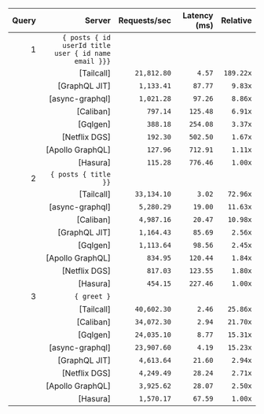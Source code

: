 <!-- PERFORMANCE_RESULTS_START -->

| Query | Server | Requests/sec | Latency (ms) | Relative |
|-------:|--------:|--------------:|--------------:|---------:|
| 1 | `{ posts { id userId title user { id name email }}}` |
|| [Tailcall] | `21,812.80` | `4.57` | `189.22x` |
|| [GraphQL JIT] | `1,133.41` | `87.77` | `9.83x` |
|| [async-graphql] | `1,021.28` | `97.26` | `8.86x` |
|| [Caliban] | `797.14` | `125.48` | `6.91x` |
|| [Gqlgen] | `388.18` | `254.08` | `3.37x` |
|| [Netflix DGS] | `192.30` | `502.50` | `1.67x` |
|| [Apollo GraphQL] | `127.96` | `712.91` | `1.11x` |
|| [Hasura] | `115.28` | `776.46` | `1.00x` |
| 2 | `{ posts { title }}` |
|| [Tailcall] | `33,134.10` | `3.02` | `72.96x` |
|| [async-graphql] | `5,280.29` | `19.00` | `11.63x` |
|| [Caliban] | `4,987.16` | `20.47` | `10.98x` |
|| [GraphQL JIT] | `1,164.43` | `85.69` | `2.56x` |
|| [Gqlgen] | `1,113.64` | `98.56` | `2.45x` |
|| [Apollo GraphQL] | `834.95` | `120.44` | `1.84x` |
|| [Netflix DGS] | `817.03` | `123.55` | `1.80x` |
|| [Hasura] | `454.15` | `227.46` | `1.00x` |
| 3 | `{ greet }` |
|| [Tailcall] | `40,602.30` | `2.46` | `25.86x` |
|| [Caliban] | `34,072.30` | `2.94` | `21.70x` |
|| [Gqlgen] | `24,035.10` | `8.77` | `15.31x` |
|| [async-graphql] | `23,907.60` | `4.19` | `15.23x` |
|| [GraphQL JIT] | `4,613.64` | `21.60` | `2.94x` |
|| [Netflix DGS] | `4,249.49` | `28.24` | `2.71x` |
|| [Apollo GraphQL] | `3,925.62` | `28.07` | `2.50x` |
|| [Hasura] | `1,570.17` | `67.59` | `1.00x` |

<!-- PERFORMANCE_RESULTS_END -->
